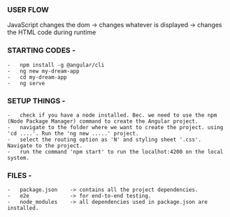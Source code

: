 ### USER FLOW
  <p>JavaScript changes the dom	->	changes whatever is displayed	-> changes the HTML code during runtime</p>

### STARTING CODES	-	
	-	npm install -g @angular/cli
	-	ng new my-dream-app
	-	cd my-dream-app
	-	ng serve
	
### SETUP THINGS	-	
	-	check if you have a node installed. Bec. we need to use the npm (Node Package Manager) command to create the Angular project.
	-	navigate to the folder where we want to create the project. using 'cd ....'. Run the 'ng new .....' project.
	-	select the routing option as 'N' and styling sheet '.css'. Navigate to the project.
	-	run the command 'npm start' to run the localhot:4200 on the local system.
	
### FILES	-	
	-	package.json	-> contains all the project dependencies.
	-	e2e				-> for end-to-end testing.
	-	node_modules	-> all dependencies used in package.json are installed.
